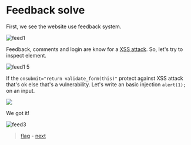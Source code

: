 # Feedback solve

First, we see the website use feedback system.

![feed1](https://user-images.githubusercontent.com/43633395/145657801-ab1a1934-308c-4ff5-9693-0f73377da121.PNG)

Feedback, comments and login are know for a <a href="https://owasp.org/www-community/attacks/xss/"> XSS attack</a>. So, let's try to inspect element.

![feed1 5](https://user-images.githubusercontent.com/43633395/145657803-9d512d09-b6d3-420f-832a-422a65c262f6.PNG)

If the `onsubmit="return validate_form(this)"` protect against XSS attack that's ok else that's a vulnerability.
Let's write an basic injection `alert(1);` on an input.

![](https://user-images.githubusercontent.com/43633395/146208794-0b2c6a14-c4be-4eff-aee1-b789b824b95d.png)

We got it!

![feed3](https://user-images.githubusercontent.com/43633395/145657797-e59c22c8-1cb6-40b1-aab1-12de49825f08.PNG)

> <a href="../flag">flag</a> - <a href="../../level01">next</a>

